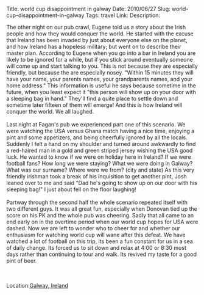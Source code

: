 Title: world cup disappointment in galway
Date: 2010/06/27
Slug: world-cup-disappointment-in-galway
Tags: travel
Link: 
Description: 


The other night on our pub crawl, Eugene told us a story about the Irish people and how they would conquer the world.  He started with the excuse that Ireland has been invaded by just about everyone else on the planet, and how Ireland has a hopeless military;  but went on to describe their master plan.  According to Eugene when you go into a bar in Ireland you are likely to be ignored for a while, but if you stick around eventually someone will come up and start talking to you.  This is not because they are especially friendly, but because the are especially nosey.  "Within 15 minutes they will have your name, your parents names, your grandparents names, and your home address."  This information is useful he says because sometime in the future, when you least expect it "this person will show up on your door with a sleeping bag in hand."  They'll find a quite place to settle down and sometime later fifteen of them will emerge!  And this is how Ireland will conquer the world.  We all laughed.<br /><br />Last night at Fagan's pub we experienced part one of this scenario.  We were watching the USA versus Ghana match having a nice time, enjoying a pint and some appetizers, and being cheerfully ignored by all the locals. Suddenly I felt a hand on my shoulder and turned around awkwardly to find a red-haired man in a gold and green striped jersey wishing the USA good luck. He wanted to know if we were on holiday here in Ireland? If we were football fans? How long we were staying?  What we were doing in Galway? What was our surname?  Where were we from?  (city and state)  As this very friendly irishman took a break of his inquisition to get another pint, Josh leaned over to me and said "Dad he's going to show up on our door with his sleeping bag!"  I just about fell on the floor laughing!  <br /><br />Partway through the second half the whole scenario repeated itself with two different guys.  It was all great fun, especially when Donovan tied up the score on his PK and the whole pub was cheering.  Sadly that all came to an end early on in the overtime period when our world cup hopes for USA were dashed.  Now we are left to wonder who to cheer for and whether our enthusiasm for watching world cup will wane after this defeat.  We have watched a lot of football on this trip, its been a fun constant for us in a sea of daily change.  Its forced us to sit down and relax at 4:00 or 8:30 most days rather than continuing to tour and walk.  Its revived my taste for a good pint of beer.<br /><br /><br /><p class='blogpress_location'>Location:<a href='http://maps.google.com/maps?q=Galway,%20Ireland&z=10'>Galway, Ireland</a></p><div class="blogger-post-footer"><img width='1' height='1' src='https://blogger.googleusercontent.com/tracker/2759017781463016019-8554259399871208957?l=blog.bonelakesoftware.com' alt='' /></div>
